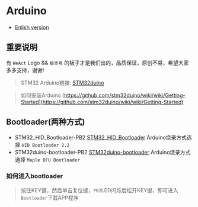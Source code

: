 # Arduino

* [Enlish version](./README.md)

## 重要说明

有 `WeAct` Logo && `版本号` 的板子才是我们出的，品质保证，原创不易，希望大家多多支持，谢谢!

> STM32 Arduino链接: [STM32duino](https://github.com/stm32duino)

> 如何安装Arduino [https://github.com/stm32duino/wiki/wiki/Getting-Started](https://github.com/stm32duino/wiki/wiki/Getting-Started)

## Bootloader(两种方式)

* STM32_HID_Bootloader-PB2  [STM32_HID_Bootloader](https://github.com/Serasidis/STM32_HID_Bootloader)   Arduino烧录方式选择 `HID Bootloader 2.2`
* STM32duino-bootloader-PB2  [STM32duino-bootloader](https://github.com/rogerclarkmelbourne/STM32duino-bootloader)   Arduino烧录方式选择 `Maple DFU Bootloader`

### 如何进入bootloader

> 按住KEY键，然后单击复位键，`PB2`LED闪烁后松开KEY键，即可进入`Bootloader`下载APP程序

